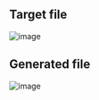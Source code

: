## Target file
![image](https://github.com/Pranay-Pandey/PlayCSS-solutions/assets/79053599/f3ceda0d-6067-44e1-9d7a-941eed29623f)

## Generated file
![image](https://github.com/Pranay-Pandey/PlayCSS-solutions/assets/79053599/516c23b2-b612-4fba-a0f9-5d32b52c02a5)
